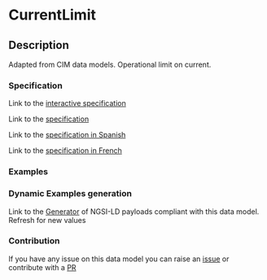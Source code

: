 # CurrentLimit

## Description 

Adapted from CIM data models. Operational limit on current.
### Specification

Link to the [interactive specification](https://swagger.lab.fiware.org/?url=https://smart-data-models.github.io/dataModel.EnergyCIM/CurrentLimit/swagger.yaml)

Link to the [specification](https://smart-data-models.github.io/dataModel.EnergyCIM/CurrentLimit/doc/spec.md)

Link to the [specification in Spanish](https://smart-data-models.github.io/dataModel.EnergyCIM/CurrentLimit/doc/spec_ES.md)

Link to the [specification in French](https://smart-data-models.github.io/dataModel.EnergyCIM/CurrentLimit/doc/spec_FR.md)
### Examples
### Dynamic Examples generation

Link to the [Generator](https://smartdatamodels.org/extra/ngsi-ld_generator_v0.91.php?schemaUrl=https://raw.githubusercontent.com/smart-data-models/dataModel.EnergyCIM/master/CurrentLimit/schema.json&email=info@smartdatamodels.org) of NGSI-LD payloads compliant with this data model. Refresh for new values
### Contribution

 If you have any issue on this data model you can raise an [issue](https://github.com/smart-data-models/dataModel.EnergyCIM/issues)  or contribute with a [PR](https://github.com/smart-data-models/dataModel.EnergyCIM/pulls)